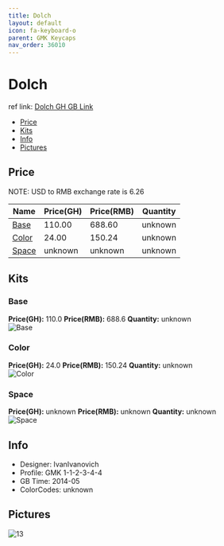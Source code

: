 ```yaml
---
title: Dolch
layout: default
icon: fa-keyboard-o
parent: GMK Keycaps
nav_order: 36010
---
```


# Dolch

ref link: [Dolch GH GB Link](https://geekhack.org/index.php?topic=58608.0)

* [Price](#price)
* [Kits](#kits)
* [Info](#info)
* [Pictures](#pictures)


## Price  
NOTE: USD to RMB exchange rate is 6.26

| Name          | Price(GH)    |  Price(RMB) | Quantity |
| ------------- | ------------ |  ---------- | -------- |
|[Base](#base)|110.00|688.60|unknown|
|[Color](#color)|24.00|150.24|unknown|
|[Space](#space)|unknown|unknown|unknown|


## Kits
### Base
**Price(GH):** 110.0    **Price(RMB):** 688.6    **Quantity:** unknown  
<img src="{{ 'assets/images/gmk-keycaps/dolch/kits_pics/base.png' | relative_url }}" alt="Base" class="image featured">

### Color
**Price(GH):** 24.0    **Price(RMB):** 150.24    **Quantity:** unknown  
<img src="{{ 'assets/images/gmk-keycaps/dolch/kits_pics/color.png' | relative_url }}" alt="Color" class="image featured">

### Space
**Price(GH):** unknown    **Price(RMB):** unknown    **Quantity:** unknown  
<img src="{{ 'assets/images/gmk-keycaps/dolch/kits_pics/space.png' | relative_url }}" alt="Space" class="image featured">


## Info
* Designer: IvanIvanovich
* Profile: GMK 1-1-2-3-4-4
* GB Time: 2014-05
* ColorCodes: unknown


## Pictures
<img src="{{ 'assets/images/gmk-keycaps/dolch/rendering_pics/13.jpg' | relative_url }}" alt="13" class="image featured">
